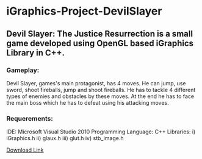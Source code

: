 # iGraphics-Project-DevilSlayer

## Devil Slayer: The Justice Resurrection is a small game developed using OpenGL based iGraphics Library in C++.

### Gameplay:
Devil Slayer, games's main protagonist, has 4 moves. He can jump, use sword, shoot fireballs, jump and shoot fireballs. He has to tackle 4 different types of enemies and obstacles by these moves.
At the end he has to face the main boss which he has to defeat using his attacking moves.

### Requerements:
IDE: Microsoft Visual Studio 2010
Programming Language: C++
Libraries:
i) iGraphics.h
ii) glaux.h
iii) glut.h
iv) stb_image.h

<a href="https://drive.google.com/file/d/1ABJ_EpwT8DrJrzIlUetpS2w4erTh7Yl5/view?usp=sharing">Download Link</a>

